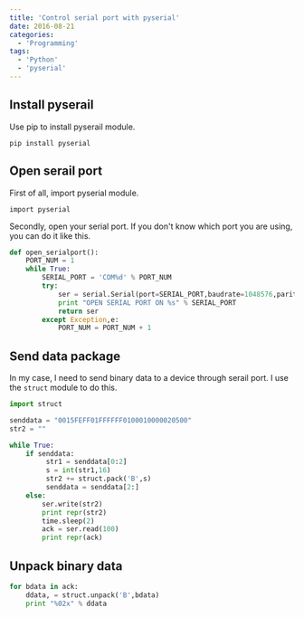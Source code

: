 ```yaml
---
title: 'Control serial port with pyserial'
date: 2016-08-21
categories:
  - 'Programming'
tags:
  - 'Python'
  - 'pyserial'
---
```


## Install pyserail

Use pip to install pyserail module.

`pip install pyserial`

## Open serail port

First of all, import pyserial module.

`import pyserial`

Secondly, open your serial port. If you don't know which port you are using, you can do it like this.

```python
def open_serialport():
    PORT_NUM = 1
    while True:
        SERIAL_PORT = 'COM%d' % PORT_NUM
        try:
            ser = serial.Serial(port=SERIAL_PORT,baudrate=1048576,parity='N',bytesize=8,stopbits=1,timeout=0)
            print "OPEN SERIAL PORT ON %s" % SERIAL_PORT
            return ser
        except Exception,e:
            PORT_NUM = PORT_NUM + 1
```

## Send data package

In my case, I need to send binary data to a device through serail port. I use the `struct` module to do this.

```python
import struct

senddata = "0015FEFF01FFFFFF0100010000020500"
str2 = ""

while True:
    if senddata:
         str1 = senddata[0:2]
         s = int(str1,16)
         str2 += struct.pack('B',s)
         senddata = senddata[2:]
    else:
        ser.write(str2)
        print repr(str2)
        time.sleep(2)
        ack = ser.read(100)
        print repr(ack)
```

## Unpack binary data

```python
for bdata in ack:
    ddata, = struct.unpack('B',bdata)
    print "%02x" % ddata
```
